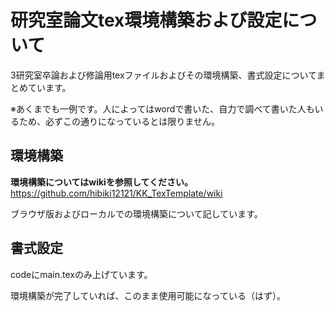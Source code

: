 # 研究室論文tex環境構築および設定について

3研究室卒論および修論用texファイルおよびその環境構築、書式設定についてまとめています。

※あくまでも一例です。人によってはwordで書いた、自力で調べて書いた人もいるため、必ずこの通りになっているとは限りません。

## 環境構築
**環境構築についてはwikiを参照してください。** https://github.com/hibiki12121/KK_TexTemplate/wiki

ブラウザ版およびローカルでの環境構築について記しています。

## 書式設定
codeにmain.texのみ上げています。

環境構築が完了していれば、このまま使用可能になっている（はず）。
